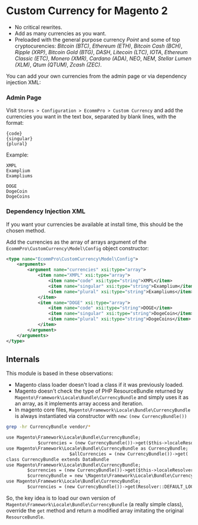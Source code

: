 # Custom Currency for Magento 2

- No critical rewrites.
- Add as many currencies as you want.
- Preloaded with the general purpose currency *Point* and some of top cryptocurencies: *Bitcoin (BTC)*, *Ethereum (ETH)*, *Bitcoin Cash (BCH)*, *Ripple (XRP)*, *Bitcoin Gold (BTG)*, *DASH*, *Litecoin (LTC)*, *IOTA*, *Ethereum Classic (ETC)*, *Monero (XMR)*, *Cardano (ADA)*, *NEO*, *NEM*, *Stellar Lumen (XLM)*, *Qtum (QTUM)*, *Zcash (ZEC)*.

You can add your own currencies from the admin page or via dependency injection XML:

### Admin Page

Visit `Stores > Configuration > EcommPro > Custom Currency` and add the currencies you want in the text box, separated by blank lines, with the format:

```
{code}
{singular}
{plural}
```

Example:

```
XMPL
Examplium
Exampliums

DOGE
DogeCoin
DogeCoins
```

### Dependency Injection XML

If you want your currencies be available at install time, this should be the chosen method.

Add the currencies as the array of arrays argument of the `EcommPro\CustomCurrency\Model\Config` object constructor:

```xml
<type name="EcommPro\CustomCurrency\Model\Config">
    <arguments>
        <argument name="currencies" xsi:type="array">
            <item name="XMPL" xsi:type="array">
                <item name="code" xsi:type="string">XMPL</item>
                <item name="singular" xsi:type="string">Examplium</item>
                <item name="plural" xsi:type="string">Exampliums</item>
            </item>
            <item name="DOGE" xsi:type="array">
                <item name="code" xsi:type="string">DOGE</item>
                <item name="singular" xsi:type="string">DogeCoin</item>
                <item name="plural" xsi:type="string">DogeCoins</item>
            </item>
        </argument>
    </arguments>
</type>
```

## Internals

This module is based in these observations:

- Magento class loader doesn't load a class if it was previously loaded.
- Magento doesn't check the type of PHP ResourceBundle returned by `Magento\Framework\Locale\Bundle\CurrencyBundle` and simply uses it as an array, as it implements array access and iteration.
- In magento core files, `Magento\Framework\Locale\Bundle\CurrencyBundle` is always instantiated via constructor with `new`: `(new CurrencyBundle())`

```bash
grep -hr CurrencyBundle vendor/*
```

```txt
use Magento\Framework\Locale\Bundle\CurrencyBundle;
            $currencies = (new CurrencyBundle())->get($this->localeResolver->getLocale())['Currencies'];
use Magento\Framework\Locale\Bundle\CurrencyBundle as CurrencyBundle;
                        $allCurrencies = (new CurrencyBundle())->get(
class CurrencyBundle extends DataBundle
use Magento\Framework\Locale\Bundle\CurrencyBundle;
        $currencies = (new CurrencyBundle())->get($this->localeResolver->getLocale())['Currencies'] ?: [];
        $currencyBundle = new \Magento\Framework\Locale\Bundle\CurrencyBundle();
use Magento\Framework\Locale\Bundle\CurrencyBundle;
        $currencies = (new CurrencyBundle())->get(Resolver::DEFAULT_LOCALE)['Currencies'];
```

So, the key idea is to load our own version of `Magento\Framework\Locale\Bundle\CurrencyBundle` (a really simple class), override the `get` method and return a modified array imitating the original `ResourceBundle`.
